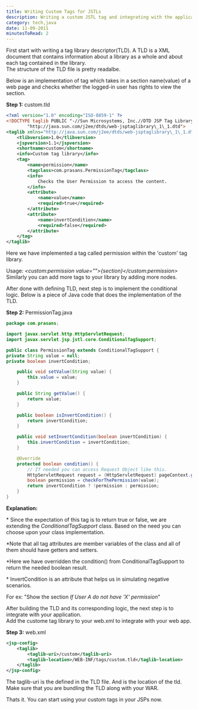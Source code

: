 ```yaml
---
title: Writing Custom Tags for JSTLs
description: Writing a custom JSTL tag and integrating with the application. A sample code to do the same.
category: tech,java
date: 11-09-2011
minutesToRead: 2
---
```


First start with writing a tag library descriptor(TLD). A TLD is a XML document that contains information about a library as a whole and about each tag contained in the library.  
The structure of the TLD file is pretty readalbe.

Below is an implementation of tag which takes in a section name(value) of a web page and checks whether the logged-in user has rights to view the section.

**Step 1:** custom.tld

```xml
<?xml version="1.0" encoding="ISO-8859-1" ?>
<!DOCTYPE taglib PUBLIC "-//Sun Microsystems, Inc.//DTD JSP Tag Library 1.1//EN"
        "http://java.sun.com/j2ee/dtds/web-jsptaglibrary\_1\_1.dtd">
<taglib xmlns="http://java.sun.com/j2ee/dtds/web-jsptaglibrary\_1\_1.dtd">
    <tlibversion>1.0</tlibversion>
    <jspversion>1.1</jspversion>
    <shortname>custom</shortname>
    <info>Custom tag library</info>
    <tag>
        <name>permission</name>
        <tagclass>com.prasans.PermissionTag</tagclass>
        <info>
            Checks the User Permission to access the content.
        </info>
        <attribute>
            <name>value</name>
            <required>true</required>
        </attribute>
        <attribute>
            <name>invertCondition</name>
            <required>false</required>
        </attribute>
    </tag>
</taglib>
```

Here we have implemented a tag called permission within the 'custom' tag library.

Usage: _<custom:permission value="">{section}</custom:permission>_  
Similarly you can add more tags to your library by adding more <tag> nodes.

After done with defining TLD, next step is to implement the conditional logic. Below is a piece of Java code that does the implementation of the TLD.

**Step 2:** PermissionTag.java

```java
package com.prasans;

import javax.servlet.http.HttpServletRequest;
import javax.servlet.jsp.jstl.core.ConditionalTagSupport;

public class PermissionTag extends ConditionalTagSupport {
private String value = null;
private boolean invertCondition;

    public void setValue(String value) {
        this.value = value;
    }

    public String getValue() {
        return value;
    }

    public boolean isInvertCondition() {
        return invertCondition;
    }

    public void setInvertCondition(boolean invertCondition) {
        this.invertCondition = invertCondition;
    }

    @Override
    protected boolean condition() {
        // If needed you can access Request Object like this.
        HttpServletRequest request = (HttpServletRequest) pageContext.getRequest();
        boolean permission = checkForThePermission(value);
        return invertCondition ? !permission : permission;
    }
}
```

**Explanation:**

\* Since the expectation of this tag is to return true or false, we are extending the *ConditionalTagSupport* class. Based on the need you can choose upon your class implementation.

\*Note that all tag attributes are member variables of the class and all of them should have getters and setters.

\*Here we have overridden the condition() from ConditionalTagSupport to return the needed boolean result.

\* InvertCondition is an attribute that helps us in simulating negative scenarios.

For ex: "Show the section _If User A do not have 'X' permission_"

After building the TLD and its corresponding logic, the next step is to integrate with your application.  
Add the custome tag library to your web.xml to integrate with your web app.

**Step 3:** web.xml

```xml
<jsp-config>
    <taglib>
        <taglib-uri>/custom</taglib-uri>
        <taglib-location>/WEB-INF/tags/custom.tld</taglib-location>
    </taglib>
</jsp-config>
```

The taglib-uri is the _<shortname>_ defined in the TLD file. And _<taglib-location>_ is the location of the tld. Make sure that you are bundling the TLD along with your WAR.

Thats it. You can start using your custom tags in your JSPs now.
